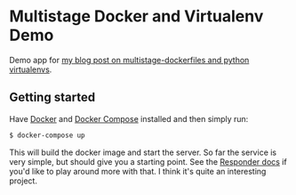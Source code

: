 # Multistage Docker and Virtualenv Demo

Demo app for [my blog post on multistage-dockerfiles and python virtualenvs][blog-post].

## Getting started

Have [Docker][] and [Docker Compose][] installed and then simply run:

```bash
$ docker-compose up
```

This will build the docker image and start the server. So far the service is very simple, but should give you a starting point.
See the [Responder docs][] if you'd like to play around more with that.
I think it's quite an interesting project.

[blog-post]: https://pmac.io/2019/02/multi-stage-dockerfile-and-python-virtualenv/
[Docker]: https://www.docker.com/products/docker-desktop
[Docker Compose]: https://docs.docker.com/compose/overview/
[Responder docs]: https://python-responder.org/en/latest/quickstart.html